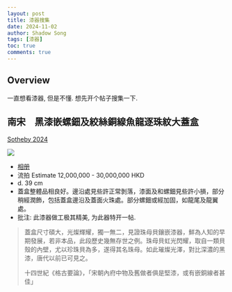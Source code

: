 ```yaml
---
layout: post
title: 漆器搜集
date: 2024-11-02
author: Shadow Song
tags: [漆器]
toc: true
comments: true
---
```


## Overview

一直想看漆器, 但是不懂. 想先开个帖子搜集一下. 

## 南宋　黑漆嵌螺鈿及絞絲銅線魚龍逐珠紋大蓋盒

[Sotheby 2024](https://www.sothebys.com/en/buy/auction/2024/mineo-hata-a-life-in-art/a-unique-and-highly-important-mother-of-pearl-and)

![](https://lh3.googleusercontent.com/pw/AP1GczPZCIvVKXvXBSNQA4Z0j5fyzS8Zj5YVFbx_zcmW-IuQ6xNUyg4D1Lbp0daLclDeTMRBMWdCInNObaHAjJae2BIiwYFzf0V-xPXBvAahcVn-h6IHRwCx8Ta44pstS-2cEL7_onSA1JzT7lx9S-LfknkOaA=w971-h1294-s-no-gm?authuser=0)

- [相册](https://photos.app.goo.gl/JmV71s1V3wDGjkve8)
- 流拍 Estimate 12,000,000 - 30,000,000 HKD
- d. 39 cm
- 蓋盒整體品相良好。邊沿處見些許正常剝落，漆面及和螺鈿見些許小損，部分稍經潤飾，包括蓋盒邊沿及蓋面火珠處。部分螺鈿或經加固，如龍尾及龍翼處。
- 批注: 此漆器做工极其精美, 为此器特开一帖. 

> 蓋盒尺寸碩大，光燦輝耀，獨一無二，見證珠母貝鑲嵌漆器，鮮為人知的早期發展，若非本品，此段歷史幾無存世之例。珠母貝虹光閃耀，取自一類貝殼的內壁，尤以珍珠貝為多，遂得其名珠母。如此璀燦光澤，對比深濃的黑漆，唐代以前已可見之。
> 
> 十四世紀《格古要論》，「宋朝內府中物及舊做者俱是堅漆，或有嵌銅線者甚佳」
